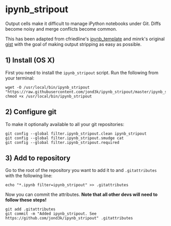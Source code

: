 # ipynb_stripout

Output cells make it difficult to manage iPython notebooks under Git. Diffs become noisy and merge conflicts become common.

This has been adapted from cfriedline's [ipynb_template](https://github.com/cfriedline/ipynb_template) and minrk's original [gist](https://gist.github.com/minrk/6176788) with the goal of making output stripping as easy as possible.

## 1) Install (OS X)

First you need to install the `ipynb_stripout` script. Run the following from your terminal:

	wget -O /usr/local/bin/ipynb_stripout "https://raw.githubusercontent.com/jond3k/ipynb_stripout/master/ipynb_stripout"
	chmod +x /usr/local/bin/ipynb_stripout

## 2) Configure git

To make it optionally available to all your git repositories:

	git config --global filter.ipynb_stripout.clean ipynb_stripout
	git config --global filter.ipynb_stripout.smudge cat
	git config --global filter.ipynb_stripout.required
	

## 3) Add to repository

Go to the root of the repository you want to add it to and  `.gitattributes` with the following line:

	echo "*.ipynb filter=ipynb_stripout" >> .gitattributes
	
Now you can commit the attributes. __Note that all other devs will need to follow these steps!__

	git add .gitattributes
	git commit -m "Added ipynb_stripout. See https://github.com/jond3k/ipynb_stripout" .gitattributes 